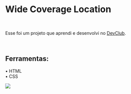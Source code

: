 <h1> Wide Coverage Location </h1>
<br>
<p> Esse foi um projeto que aprendi e desenvolvi no <a href="https://rodolfomori.com.br/devclub">DevClub</a>.</p>
<br>
<h2> Ferramentas:</h2>
<p>
  • HTML
  <br>
  • CSS
</p>
<img src="https://github.com/camilabfar/positive/blob/main/Mockup%20positive.png?raw=true">
